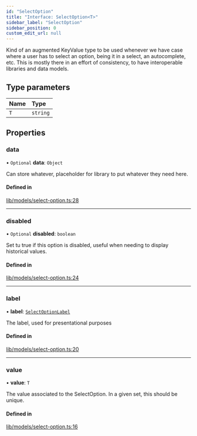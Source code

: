 ```yaml
---
id: "SelectOption"
title: "Interface: SelectOption<T>"
sidebar_label: "SelectOption"
sidebar_position: 0
custom_edit_url: null
---
```


Kind of an augmented KeyValue type to be used whenever we have case where a
user has to select an option, being it in a select, an autocomplete, etc.
This is mostly there in an effort of consistency, to have interoperable libraries and data models.

## Type parameters

| Name | Type |
| :------ | :------ |
| `T` | `string` |

## Properties

### data

• `Optional` **data**: `Object`

Can store whatever, placeholder for library to put whatever they need here.

#### Defined in

[lib/models/select-option.ts:28](https://github.com/cognizone/ng-cognizone/blob/861cbad/libs/model-utils/src/lib/models/select-option.ts#L28)

___

### disabled

• `Optional` **disabled**: `boolean`

Set tu true if this option is disabled, useful when needing to display historical values.

#### Defined in

[lib/models/select-option.ts:24](https://github.com/cognizone/ng-cognizone/blob/861cbad/libs/model-utils/src/lib/models/select-option.ts#L24)

___

### label

• **label**: [`SelectOptionLabel`](../modules#selectoptionlabel)

The label, used for presentational purposes

#### Defined in

[lib/models/select-option.ts:20](https://github.com/cognizone/ng-cognizone/blob/861cbad/libs/model-utils/src/lib/models/select-option.ts#L20)

___

### value

• **value**: `T`

The value associated to the SelectOption. In a given set, this should be unique.

#### Defined in

[lib/models/select-option.ts:16](https://github.com/cognizone/ng-cognizone/blob/861cbad/libs/model-utils/src/lib/models/select-option.ts#L16)
